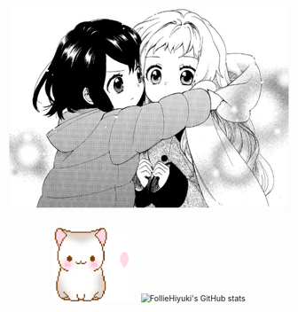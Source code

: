 <div align="center">
  <img height="360" style="margin-bottom: 20px" src="images/hinata+sakuya.png" alt="hina+sakuya"/>
</div>

<p align="center">
  <img height="132" style="margin-right: 10px" src="images/cat.gif" alt="a cute cat"/>
  <img src="https://github-readme-stats.vercel.app/api?username=FollieHiyuki&show_icons=true&hide=stars&hide_border=true&bg_color=5e81ac&icon_color=ebcb8b&title_color=ebcb8b&text_color=eceff4" alt="FollieHiyuki's GitHub stats"/>
  <!--
  <img src="https://github-readme-stats.vercel.app/api/top-langs/?username=FollieHiyuki&hide_border=true&title_color=5277c3&text_color=2e3440&layout=compact" alt="FollieHiyuki's top languages"/>
  -->
</p>
